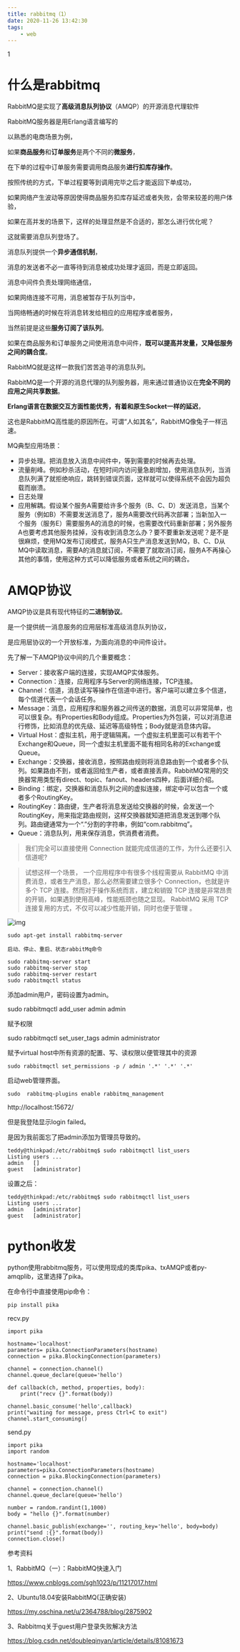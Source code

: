 ```yaml
---
title: rabbitmq（1）
date: 2020-11-26 13:42:30
tags:
	- web
---
```


1

# 什么是rabbitmq

RabbitMQ是实现了**高级消息队列协议**（AMQP）的开源消息代理软件

RabbitMQ服务器是用Erlang语言编写的



以熟悉的电商场景为例，

如果**商品服务**和**订单服务**是两个不同的**微服务**，

在下单的过程中订单服务需要调用商品服务**进行扣库存操作**。

按照传统的方式，下单过程要等到调用完毕之后才能返回下单成功，

如果网络产生波动等原因使得商品服务扣库存延迟或者失败，会带来较差的用户体验，

如果在高并发的场景下，这样的处理显然是不合适的，那怎么进行优化呢？

这就需要消息队列登场了。



消息队列提供一个**异步通信机制**，

消息的发送者不必一直等待到消息被成功处理才返回，而是立即返回。

消息中间件负责处理网络通信，

如果网络连接不可用，消息被暂存于队列当中，

当网络畅通的时候在将消息转发给相应的应用程序或者服务，

当然前提是这些**服务订阅了该队列**。

如果在商品服务和订单服务之间使用消息中间件，**既可以提高并发量，又降低服务之间的耦合度**。



RabbitMQ就是这样一款我们苦苦追寻的消息队列。

RabbitMQ是一个开源的消息代理的队列服务器，用来通过普通协议在**完全不同的应用之间共享数据**。



**Erlang语言在数据交互方面性能优秀，有着和原生Socket一样的延迟**，

这也是RabbitMQ高性能的原因所在。可谓“人如其名”，RabbitMQ像兔子一样迅速。



MQ典型应用场景：

- 异步处理。把消息放入消息中间件中，等到需要的时候再去处理。
- 流量削峰。例如秒杀活动，在短时间内访问量急剧增加，使用消息队列，当消息队列满了就拒绝响应，跳转到错误页面，这样就可以使得系统不会因为超负载而崩溃。
- 日志处理
- 应用解耦。假设某个服务A需要给许多个服务（B、C、D）发送消息，当某个服务（例如B）不需要发送消息了，服务A需要改代码再次部署；当新加入一个服务（服务E）需要服务A的消息的时候，也需要改代码重新部署；另外服务A也要考虑其他服务挂掉，没有收到消息怎么办？要不要重新发送呢？是不是很麻烦，使用MQ发布订阅模式，服务A只生产消息发送到MQ，B、C、D从MQ中读取消息，需要A的消息就订阅，不需要了就取消订阅，服务A不再操心其他的事情，使用这种方式可以降低服务或者系统之间的耦合。



# AMQP协议

AMQP协议是具有现代特征的**二进制协议**。

是一个提供统一消息服务的应用层标准高级消息队列协议，

是应用层协议的一个开放标准，为面向消息的中间件设计。



先了解一下AMQP协议中间的几个重要概念：

- Server：接收客户端的连接，实现AMQP实体服务。
- Connection：连接，应用程序与Server的网络连接，TCP连接。
- Channel：信道，消息读写等操作在信道中进行。客户端可以建立多个信道，每个信道代表一个会话任务。
- Message：消息，应用程序和服务器之间传送的数据，消息可以非常简单，也可以很复杂。有Properties和Body组成。Properties为外包装，可以对消息进行修饰，比如消息的优先级、延迟等高级特性；Body就是消息体内容。
- Virtual Host：虚拟主机，用于逻辑隔离。一个虚拟主机里面可以有若干个Exchange和Queue，同一个虚拟主机里面不能有相同名称的Exchange或Queue。
- Exchange：交换器，接收消息，按照路由规则将消息路由到一个或者多个队列。如果路由不到，或者返回给生产者，或者直接丢弃。RabbitMQ常用的交换器常用类型有direct、topic、fanout、headers四种，后面详细介绍。
- Binding：绑定，交换器和消息队列之间的虚拟连接，绑定中可以包含一个或者多个RoutingKey。
- RoutingKey：路由键，生产者将消息发送给交换器的时候，会发送一个RoutingKey，用来指定路由规则，这样交换器就知道把消息发送到哪个队列。路由键通常为一个“.”分割的字符串，例如“com.rabbitmq”。
- Queue：消息队列，用来保存消息，供消费者消费。

> 我们完全可以直接使用 Connection 就能完成信道的工作，为什么还要引入信道呢?

> 试想这样一个场景， 一个应用程序中有很多个线程需要从 RabbitMQ 中消费消息，或者生产消息，那么必然需要建立很多个 Connection，也就是许多个 TCP 连接。然而对于操作系统而言，建立和销毁 TCP 连接是非常昂贵的开销，如果遇到使用高峰，性能瓶颈也随之显现。 RabbitMQ 采用 TCP 连接复用的方式，不仅可以减少性能开销，同时也便于管理 。

![img](../images/random_name/1538609-20190720105435977-1170222541.png)





```
sudo apt-get install rabbitmq-server
```

```
启动、停止、重启、状态rabbitMq命令

sudo rabbitmq-server start
sudo rabbitmq-server stop
sudo rabbitmq-server restart
sudo rabbitmqctl status
```

添加admin用户，密码设置为admin。

sudo rabbitmqctl add_user admin admin  

赋予权限

sudo rabbitmqctl set_user_tags admin administrator

赋予virtual host中所有资源的配置、写、读权限以便管理其中的资源

```
sudo rabbitmqctl set_permissions -p / admin '.*' '.*' '.*'
```

启动web管理界面。

```
sudo  rabbitmq-plugins enable rabbitmq_management
```

http://localhost:15672/

但是我登陆显示login failed。

是因为我前面忘了把admin添加为管理员导致的。

```
teddy@thinkpad:/etc/rabbitmq$ sudo rabbitmqctl list_users
Listing users ...
admin   []
guest   [administrator]
```

设置之后：

```
teddy@thinkpad:/etc/rabbitmq$ sudo rabbitmqctl list_users
Listing users ...
admin   [administrator]
guest   [administrator]
```



# python收发

python使用rabbitmq服务，可以使用现成的类库pika、txAMQP或者py-amqplib，这里选择了pika。

在命令行中直接使用pip命令：

```
pip install pika
```

recv.py

```
import pika

hostname='localhost'
parameters= pika.ConnectionParameters(hostname)
connection = pika.BlockingConnection(parameters)

channel = connection.channel()
channel.queue_declare(queue='hello')

def callback(ch, method, properties, body):
    print("recv {}".format(body))

channel.basic_consume('hello',callback)
print("waiting for message, press Ctrl+C to exit")
channel.start_consuming()
```

send.py

```
import pika
import random

hostname='localhost'
parameters=pika.ConnectionParameters(hostname)
connection = pika.BlockingConnection(parameters)

channel = connection.channel()
channel.queue_declare(queue='hello')

number = random.randint(1,1000)
body = "hello {}".format(number)

channel.basic_publish(exchange='', routing_key='hello', body=body)
print("send :{}".format(body))
connection.close()
```





参考资料

1、RabbitMQ（一）：RabbitMQ快速入门

https://www.cnblogs.com/sgh1023/p/11217017.html

2、Ubuntu18.04安装RabbitMQ(正确安装)

https://my.oschina.net/u/2364788/blog/2875902

3、Rabbitmq关于guest用户登录失败解决方法

https://blog.csdn.net/doubleqinyan/article/details/81081673